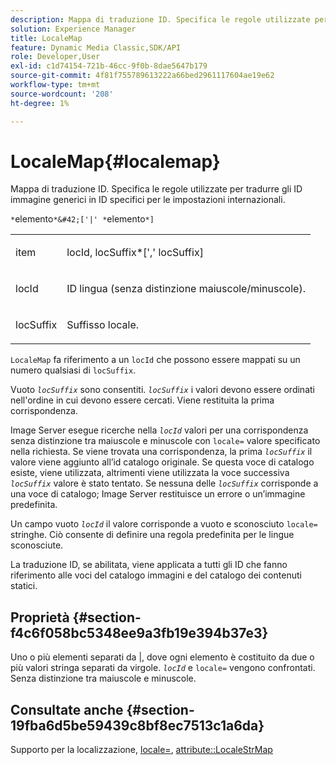 ```yaml
---
description: Mappa di traduzione ID. Specifica le regole utilizzate per tradurre gli ID immagine generici in ID specifici per le impostazioni internazionali.
solution: Experience Manager
title: LocaleMap
feature: Dynamic Media Classic,SDK/API
role: Developer,User
exl-id: c1d74154-721b-46cc-9f0b-8dae5647b179
source-git-commit: 4f81f755789613222a66bed2961117604ae19e62
workflow-type: tm+mt
source-wordcount: '208'
ht-degree: 1%

---
```


# LocaleMap{#localemap}

Mappa di traduzione ID. Specifica le regole utilizzate per tradurre gli ID immagine generici in ID specifici per le impostazioni internazionali.

`*`elemento`*&#42;['|' *`elemento`*]`

<table id="simpletable_A6DD1A28F8ED4178A8ADDB2F3AEFC402"> 
 <tr class="strow"> 
  <td class="stentry"> <p><span class="varname"> item</span> </p></td> 
  <td class="stentry"> <p><span class="varname"> locId</span>,<span class="varname"> locSuffix</span>*[','<span class="varname"> locSuffix</span>] </p></td> 
 </tr> 
 <tr class="strow"> 
  <td class="stentry"> <p><span class="varname"> locId</span> </p></td> 
  <td class="stentry"> <p>ID lingua (senza distinzione maiuscole/minuscole). </p></td> 
 </tr> 
 <tr class="strow"> 
  <td class="stentry"> <p><span class="varname"> locSuffix</span> </p></td> 
  <td class="stentry"> <p>Suffisso locale. </p></td> 
 </tr> 
</table>

`LocaleMap` fa riferimento a un `locId` che possono essere mappati su un numero qualsiasi di `locSuffix`.

Vuoto *`locSuffix`* sono consentiti. *`locSuffix`* i valori devono essere ordinati nell&#39;ordine in cui devono essere cercati. Viene restituita la prima corrispondenza.

Image Server esegue ricerche nella *`locId`* valori per una corrispondenza senza distinzione tra maiuscole e minuscole con `locale=` valore specificato nella richiesta. Se viene trovata una corrispondenza, la prima *`locSuffix`* il valore viene aggiunto all’id catalogo originale. Se questa voce di catalogo esiste, viene utilizzata, altrimenti viene utilizzata la voce successiva *`locSuffix`* valore è stato tentato. Se nessuna delle *`locSuffix`* corrisponde a una voce di catalogo; Image Server restituisce un errore o un’immagine predefinita.

Un campo vuoto *`locId`* il valore corrisponde a vuoto e sconosciuto `locale=` stringhe. Ciò consente di definire una regola predefinita per le lingue sconosciute.

La traduzione ID, se abilitata, viene applicata a tutti gli ID che fanno riferimento alle voci del catalogo immagini e del catalogo dei contenuti statici.

## Proprietà {#section-f4c6f058bc5348ee9a3fb19e394b37e3}

Uno o più elementi separati da |, dove ogni elemento è costituito da due o più valori stringa separati da virgole. *`locId`* e `locale=` vengono confrontati. Senza distinzione tra maiuscole e minuscole.

## Consultate anche {#section-19fba6d5be59439c8bf8ec7513c1a6da}

Supporto per la localizzazione, [locale=](../../../../../is-api/http-ref/image-serving-api-ref/c-http-protocol-reference/c-command-reference/r-locale.md#reference-8a846b2fbc004a12821b956ed3b25cfb), [attribute::LocaleStrMap](../../../../../is-api/image-catalog/image-serving-api-ref/c-image-catalog-reference/c-attributes-reference/r-localestrmap.md#reference-98c42070a4bc4baf92537132be2b5b1e)
